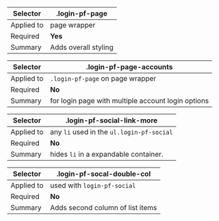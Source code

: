 <table class="pforg-code-usage-table">
  <thead>
    <tr>
      <th>Selector</th>
      <th>.login-pf-page</th>
    </tr>
  </thead>
  <tbody>
  <tr>
    <td>Applied to</td>
    <td>page wrapper</td>
  </tr>
  <tr>
    <td>Required</td>
    <td><strong>Yes</strong></td>
  </tr>
  <tr>
    <td>Summary</td>
    <td>Adds overall styling</td>
  </tr>
  </tbody>
</table>

<table class="pforg-code-usage-table">
  <thead>
    <tr>
      <th>Selector</th>
      <th>.login-pf-page-accounts</th>
    </tr>
  </thead>
  <tbody>
  <tr>
    <td>Applied to</td>
    <td><code>.login-pf-page</code> on page wrapper</td>
  </tr>
  <tr>
    <td>Required</td>
    <td><strong>No</strong></td>
  </tr>
  <tr>
    <td>Summary</td>
    <td>for login page with multiple account login options</td>
  </tr>
  </tbody>
</table>
<table class="pforg-code-usage-table">
  <thead>
    <tr>
      <th>Selector</th>
      <th>.login-pf-social-link-more</th>
    </tr>
  </thead>
  <tbody>
  <tr>
    <td>Applied to</td>
    <td>any <code>li</code> used in the <code>ul.login-pf-social</code></td>
  </tr>
  <tr>
    <td>Required</td>
    <td><strong>No</strong></td>
  </tr>
  <tr>
    <td>Summary</td>
    <td>hides <code>li</code> in a expandable container. </td>
  </tr>
  </tbody>
</table>

<table class="pforg-code-usage-table">
  <thead>
    <tr>
      <th>Selector</th>
      <th>.login-pf-socal-double-col</th>
    </tr>
  </thead>
  <tbody>
  <tr>
    <td>Applied to</td>
    <td>used with <code>login-pf-social</code></td>
  </tr>
  <tr>
    <td>Required</td>
    <td><strong>No</strong></td>
  </tr>
  <tr>
    <td>Summary</td>
    <td>Adds second column of list items</td>
  </tr>
  </tbody>
</table>
